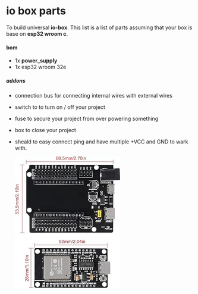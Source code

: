 # io box parts

To build universal **io-box**. This list is a list of parts assuming that your box is base on **esp32 wroom c**.


#### bom

- 1x **power_supply**
- 1x esp32 wroom 32e



##### addons

- connection bus for connecting internal wires with external wires

- switch to to turn on / off your project

- fuse to secure your project from over powering something

- box to close your project

- sheald to easy connect ping and have multiple +VCC and GND to wark with.

    ![](./assets/esp32_sheald.jpg)

